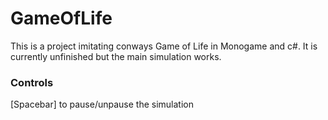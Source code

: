 # GameOfLife
This is a project imitating conways Game of Life in Monogame and c#.
It is currently unfinished but the main simulation works.

### Controls
[Spacebar] to pause/unpause the simulation
